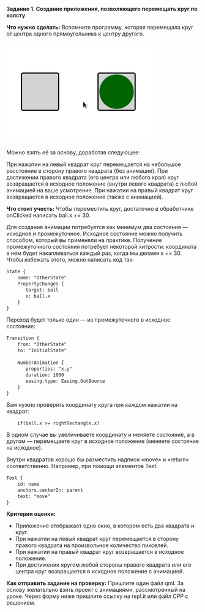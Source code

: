 **Задание 1. Создание приложения, позволяющего перемещать круг по холсту**


**Что нужно сделать:**
Вспомните программу, которая перемещала круг от центра одного прямоугольника к центру другого.


![pic1.png](pic1.png)


Можно взять её за основу, доработав следующее:

При нажатии на левый квадрат круг перемещается на небольшое расстояние в сторону правого квадрата (без анимации).
При достижении правого квадрата (его центра или любого края) круг возвращается в исходное положение (внутри левого квадрата) с любой анимацией на ваше усмотрение.
При нажатии на правый квадрат круг возвращается в исходное положение (также с анимацией).


**Что стоит учесть:**
Чтобы переместить круг, достаточно в обработчике onClicked написать ball.x += 30.

Для создания анимации потребуется как минимум два состояния — исходное и промежуточное. Исходное состояние можно получить способом, который вы применяли на практике. Получение промежуточного состояния потребует некоторой хитрости: координата в нём будет накапливаться каждый раз, когда мы делаем x += 30. Чтобы избежать этого, можно написать код так:
```
State {
	name: "OtherState"
	PropertyChanges {
	   target: ball
	   x: ball.x
	}
}
```
Переход будет только один — из промежуточного в исходное состояние:
```
Transition {
	from: "OtherState"
	to: "InitialState"

	NumberAnimation {
	   properties: "x,y"
	   duration: 1000
	   easing.type: Easing.OutBounce
	}
}
```



Вам нужно проверять координату круга при каждом нажатии на квадрат:

```
	if(ball.x >= rightRectangle.x)
```

В одном случае вы увеличиваете координату и меняете состояние, а в другом — перемещаете круг в исходное положение (меняете состояние на исходное).

Внутри квадратов хорошо бы разместить надписи «move» и «return» соответственно. Например, при помощи элементов Text:
```
Text {
	id: name
	anchors.centerIn: parent
	text: "move"
}
```

**Критерии оценки:**
 - Приложение отображает одно окно, в котором есть два квадрата и круг.
 - При нажатии на левый квадрат круг перемещается в сторону правого квадрата на произвольное количество пикселей.
 - При нажатии на правый квадрат круг возвращается в исходное положение.
 - При достижении кругом любой стороны правого квадрата или его центра круг возвращается в исходное положение с анимацией.


**Как отправить задание на проверку:**
Пришлите один файл qml. За основу желательно взять проект с анимациями, рассмотренный на уроке. Через форму ниже пришлите ссылку на repl.it или файл CPP с решением.
